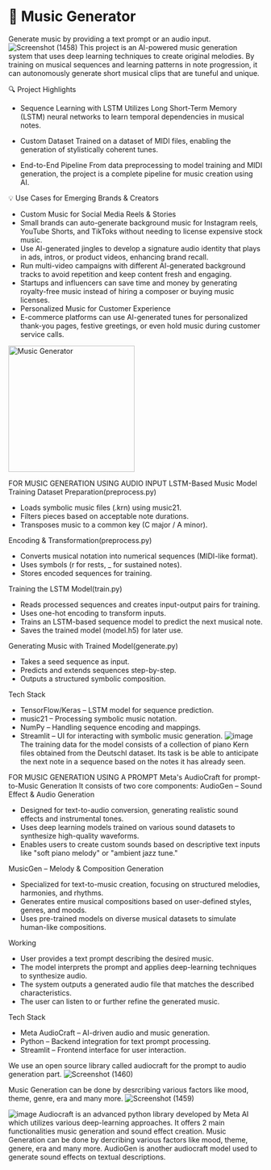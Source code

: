 # 🎵 Music Generator
Generate music by providing a text prompt or an audio input.
![Screenshot (1458)](https://github.com/Kushmathur1206/Music-Generator/assets/99969817/447e552d-6951-4d3f-ba82-2bf56956c02d)
This project is an AI-powered music generation system that uses deep learning techniques to create original melodies. By training on musical sequences and learning patterns in note progression, it can autonomously generate short musical clips that are tuneful and unique.

🔍 Project Highlights
- Sequence Learning with LSTM
  Utilizes Long Short-Term Memory (LSTM) neural networks to learn temporal dependencies in musical notes.
  
- Custom Dataset
  Trained on a dataset of MIDI files, enabling the generation of stylistically coherent tunes.
  
- End-to-End Pipeline
  From data preprocessing to model training and MIDI generation, the project is a complete pipeline for music creation using AI.

💡 Use Cases for Emerging Brands & Creators
- Custom Music for Social Media Reels & Stories
- Small brands can auto-generate background music for Instagram reels, YouTube Shorts, and TikToks without needing to license expensive stock music.
- Use AI-generated jingles to develop a signature audio identity that plays in ads, intros, or product videos, enhancing brand recall.
- Run multi-video campaigns with different AI-generated background tracks to avoid repetition and keep content fresh and engaging.
- Startups and influencers can save time and money by generating royalty-free music instead of hiring a composer or buying music licenses.
- Personalized Music for Customer Experience
- E-commerce platforms can use AI-generated tunes for personalized thank-you pages, festive greetings, or even hold music during customer service calls.

<img src="https://github.com/user-attachments/assets/15917998-95c1-4648-b290-3c60a489e44e" alt="Music Generator" width="250"/>

FOR MUSIC GENERATION USING AUDIO INPUT
LSTM-Based Music Model Training
Dataset Preparation(preprocess.py)
- Loads symbolic music files (.krn) using music21.
- Filters pieces based on acceptable note durations.
- Transposes music to a common key (C major / A minor).

Encoding & Transformation(preprocess.py)
- Converts musical notation into numerical sequences (MIDI-like format).
- Uses symbols (r for rests, _ for sustained notes).
- Stores encoded sequences for training.

Training the LSTM Model(train.py)
- Reads processed sequences and creates input-output pairs for training.
- Uses one-hot encoding to transform inputs.
- Trains an LSTM-based sequence model to predict the next musical note.
- Saves the trained model (model.h5) for later use.

Generating Music with Trained Model(generate.py)
- Takes a seed sequence as input.
- Predicts and extends sequences step-by-step.
- Outputs a structured symbolic composition.

Tech Stack
- TensorFlow/Keras – LSTM model for sequence prediction.
- music21 – Processing symbolic music notation.
- NumPy – Handling sequence encoding and mappings.
- Streamlit – UI for interacting with symbolic music generation.
![image](https://github.com/Kushmathur1206/Music-Generator/assets/99969817/268319c3-3602-45a3-a3a7-7d85d3cda070)
The training data for the model consists of a collection of piano Kern files obtained from the Deutschl dataset. 
Its task is be able to anticipate the next note in a sequence based on the notes it has already seen. 

FOR MUSIC GENERATION USING A PROMPT 
Meta's AudioCraft for prompt-to-Music Generation
It consists of two core components:
AudioGen – Sound Effect & Audio Generation
- Designed for text-to-audio conversion, generating realistic sound effects and instrumental tones.
- Uses deep learning models trained on various sound datasets to synthesize high-quality waveforms.
- Enables users to create custom sounds based on descriptive text inputs like "soft piano melody" or "ambient jazz tune."

MusicGen – Melody & Composition Generation
- Specialized for text-to-music creation, focusing on structured melodies, harmonies, and rhythms.
- Generates entire musical compositions based on user-defined styles, genres, and moods.
- Uses pre-trained models on diverse musical datasets to simulate human-like compositions.

Working
- User provides a text prompt describing the desired music.
- The model interprets the prompt and applies deep-learning techniques to synthesize audio.
- The system outputs a generated audio file that matches the described characteristics.
- The user can listen to or further refine the generated music.

Tech Stack
- Meta AudioCraft – AI-driven audio and music generation.
- Python – Backend integration for text prompt processing.
- Streamlit – Frontend interface for user interaction.


We use an open source library called audiocraft for the prompt to audio generation part.
![Screenshot (1460)](https://github.com/Kushmathur1206/Music-Generator/assets/99969817/7244161c-309d-453a-ac87-3aa461eb1937)

Music Generation can be done by desrcribing various factors like mood, theme, genre, era and many more.
![Screenshot (1459)](https://github.com/Kushmathur1206/Music-Generator/assets/99969817/82567ec8-78e6-4a61-9589-9b47eabbbd33)

![image](https://github.com/Kushmathur1206/Music-Generator/assets/99969817/1caa4f5f-896f-461c-9f46-ec89f8b2807c)
Audiocraft is an advanced python library developed by Meta AI which utilizes various deep-learning approaches. It offers 2 main functionalities music generation and sound effect creation.
Music Generation can be done by dercribing various factors like mood, theme, genere, era and many more.
AudioGen is another audiocraft model used to generate sound effects on textual descriptions.




